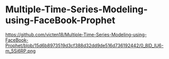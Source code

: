 # Multiple-Time-Series-Modeling-using-FaceBook-Prophet

https://github.com/victen18/Multiple-Time-Series-Modeling-using-FaceBook-Prophet/blob/15d6b8973519d3cf388d32dd9de516d736192442/0_8lD_IU6-m_5Si6RP.png

